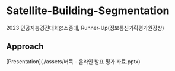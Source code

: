 # Satellite-Building-Segmentation
2023 인공지능경진대회@소중대, Runner-Up(정보통신기획평가원장상)

## Approach
[Presentation](./assets/버독 - 온라인 발표 평가 자료.pptx)

